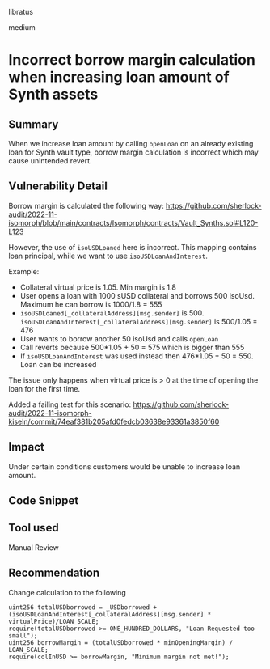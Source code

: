 libratus

medium

# Incorrect borrow margin calculation when increasing loan amount of Synth assets

## Summary
When we increase loan amount by calling `openLoan` on an already existing loan for Synth vault type, borrow margin calculation is incorrect which may cause unintended revert.

## Vulnerability Detail
Borrow margin is calculated the following way:
https://github.com/sherlock-audit/2022-11-isomorph/blob/main/contracts/Isomorph/contracts/Vault_Synths.sol#L120-L123

However, the use of `isoUSDLoaned` here is incorrect. This mapping contains loan principal, while we want to use `isoUSDLoanAndInterest`.

Example: 
- Collateral virtual price is 1.05. Min margin is 1.8
- User opens a loan with 1000 sUSD collateral and borrows 500 isoUsd. Maximum he can borrow is 1000/1.8 = 555
- `isoUSDLoaned[_collateralAddress][msg.sender]` is 500. `isoUSDLoanAndInterest[_collateralAddress][msg.sender]` is 500/1.05 = 476
- User wants to borrow another 50 isoUsd and calls `openLoan`
- Call reverts because 500*1.05 + 50 = 575 which is bigger than 555
- If `isoUSDLoanAndInterest` was used instead then 476*1.05 + 50 = 550. Loan can be increased

The issue only happens when virtual price is > 0 at the time of opening the loan for the first time.

Added a failing test for this scenario: https://github.com/sherlock-audit/2022-11-isomorph-kiseln/commit/74eaf381b205afd0fedcb03638e93361a3850f60

## Impact
Under certain conditions customers would be unable to increase loan amount.

## Code Snippet

## Tool used

Manual Review

## Recommendation
Change calculation to the following
```solidity
uint256 totalUSDborrowed = _USDborrowed +  (isoUSDLoanAndInterest[_collateralAddress][msg.sender] * virtualPrice)/LOAN_SCALE;
require(totalUSDborrowed >= ONE_HUNDRED_DOLLARS, "Loan Requested too small"); 
uint256 borrowMargin = (totalUSDborrowed * minOpeningMargin) / LOAN_SCALE;
require(colInUSD >= borrowMargin, "Minimum margin not met!");
```